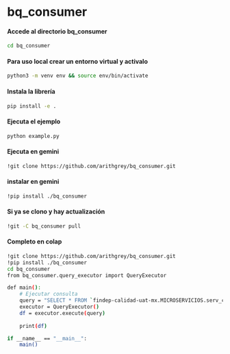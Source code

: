# bq_consumer

#### Accede al directorio bq_consumer

```bash
cd bq_consumer 
```

#### Para uso local crear un entorno virtual y activalo 

```bash
python3 -m venv env && source env/bin/activate
```

#### Instala la librería 
```bash
pip install -e .
```

#### Ejecuta el ejemplo 

```bash
python example.py
```

#### Ejecuta en gemini

```bash
!git clone https://github.com/arithgrey/bq_consumer.git
```

#### instalar en gemini 

```bash
!pip install ./bq_consumer
```

#### Si ya se clono y hay actualización 

```bash
!git -C bq_consumer pull
```



#### Completo en colap

```bash
!git clone https://github.com/arithgrey/bq_consumer.git
!pip install ./bq_consumer
cd bq_consumer 
from bq_consumer.query_executor import QueryExecutor

def main():
    # Ejecutar consulta
    query = "SELECT * FROM `findep-calidad-uat-mx.MICROSERVICIOS.serv_caja_unica_acceso_cajas`"
    executor = QueryExecutor()
    df = executor.execute(query)
    
    print(df)

if __name__ == "__main__":
    main()
```
